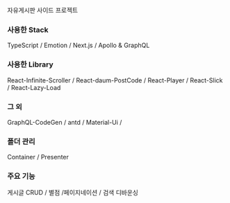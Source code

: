 자유게시판 사이드 프로젝트<br/>

### 사용한 Stack <br/>
TypeScript / Emotion / Next.js / Apollo & GraphQL 

### 사용한 Library<br/>
React-Infinite-Scroller / React-daum-PostCode / React-Player / React-Slick / React-Lazy-Load

### 그 외 <br/>
GraphQL-CodeGen / antd / Material-Ui / 

### 폴더 관리 <br/>
Container / Presenter 

### 주요 기능 <br/>
게시글 CRUD / 별점 /페이지네이션 / 검색 디바운싱
